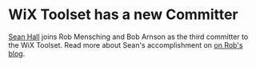 # WiX Toolset has a new Committer

[Sean Hall][sean] joins Rob Mensching and Bob Arnson as the third committer to the WiX Toolset. Read more about Sean's accomplishment on [on Rob's blog][blog].

[sean]: https://github.com/rseanhall
[blog]: http://robmensching.com/blog/posts/2016/4/19/wix-toolset-has-a-new-committer/